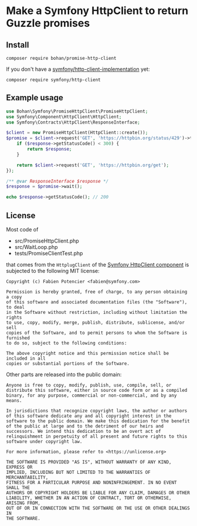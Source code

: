 # Make a Symfony HttpClient to return Guzzle promises

## Install

```shell script
composer require bohan/promise-http-client
```

If you don't have a [symfony/http-client-implementation](https://packagist.org/providers/symfony/http-client-implementation) yet:

```shell script
composer require symfony/http-client
```

## Example usage

```php
use Bohan\Symfony\PromiseHttpClient\PromiseHttpClient;
use Symfony\Component\HttpClient\HttpClient;
use Symfony\Contracts\HttpClient\ResponseInterface;

$client = new PromiseHttpClient(HttpClient::create());
$promise = $client->request('GET', 'https://httpbin.org/status/429')->then(function (ResponseInterface $response) use ($client) {
    if ($response->getStatusCode() < 300) {
        return $response;
    }

    return $client->request('GET', 'https://httpbin.org/get');
});

/** @var ResponseInterface $response */
$response = $promise->wait();

echo $response->getStatusCode(); // 200
```

## License

Most code of
 - src/PromiseHttpClient.php
 - src/WaitLoop.php
 - tests/PromiseClientTest.php

that comes from the `HttplugClient` of the [Symfony HttpClient component](https://github.com/symfony/http-client) is subjected to the following MIT license:
```
Copyright (c) Fabien Potencier <fabien@symfony.com>

Permission is hereby granted, free of charge, to any person obtaining a copy
of this software and associated documentation files (the "Software"), to deal
in the Software without restriction, including without limitation the rights
to use, copy, modify, merge, publish, distribute, sublicense, and/or sell
copies of the Software, and to permit persons to whom the Software is furnished
to do so, subject to the following conditions:

The above copyright notice and this permission notice shall be included in all
copies or substantial portions of the Software.
```

Other parts are released into the public domain:

```
Anyone is free to copy, modify, publish, use, compile, sell, or
distribute this software, either in source code form or as a compiled
binary, for any purpose, commercial or non-commercial, and by any
means.

In jurisdictions that recognize copyright laws, the author or authors
of this software dedicate any and all copyright interest in the
software to the public domain. We make this dedication for the benefit
of the public at large and to the detriment of our heirs and
successors. We intend this dedication to be an overt act of
relinquishment in perpetuity of all present and future rights to this
software under copyright law.

For more information, please refer to <https://unlicense.org>
```
```
THE SOFTWARE IS PROVIDED "AS IS", WITHOUT WARRANTY OF ANY KIND, EXPRESS OR
IMPLIED, INCLUDING BUT NOT LIMITED TO THE WARRANTIES OF MERCHANTABILITY,
FITNESS FOR A PARTICULAR PURPOSE AND NONINFRINGEMENT. IN NO EVENT SHALL THE
AUTHORS OR COPYRIGHT HOLDERS BE LIABLE FOR ANY CLAIM, DAMAGES OR OTHER
LIABILITY, WHETHER IN AN ACTION OF CONTRACT, TORT OR OTHERWISE, ARISING FROM,
OUT OF OR IN CONNECTION WITH THE SOFTWARE OR THE USE OR OTHER DEALINGS IN
THE SOFTWARE.
```
